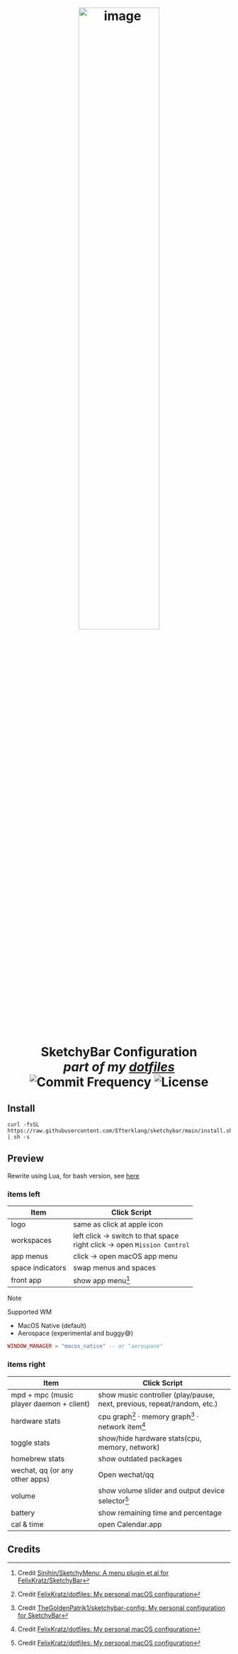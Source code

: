 <h1 align="center">
  <img alt="image" src="https://github.com/user-attachments/assets/3ed47ad5-d53d-49bf-be21-10570c294325" width="60%"/>
  <br>
  SketchyBar Configuration
  <br>
  <i>part of my <a href="https://github.com/Efterklang/dotfiles">dotfiles</a></i>
  <br>
  <img src="https://img.shields.io/github/commit-activity/y/Efterklang/sketchybar?style=for-the-badge&labelColor=%23222436&color=%235771AA" alt="Commit Frequency">
  <img src="https://img.shields.io/github/license/Efterklang/sketchybar?style=for-the-badge&labelColor=%23222436&color=%235771AA" alt="License">
</h1>

## Install

```shell
curl -fsSL https://raw.githubusercontent.com/Efterklang/sketchybar/main/install.sh | sh -s
```

## Preview

Rewrite using Lua, for bash version, see [here](https://github.com/Efterklang/sketchybar/tree/bash)

### items left

| Item             | Click Script                                                                   |
| ---------------- | ------------------------------------------------------------------------------ |
| logo             | same as click at apple icon                                                    |
| workspaces       | left click → switch to that space<br> right click → open `Mission Control`<br> |
| app menus        | click → open macOS app menu                                                    |
| space indicators | swap menus and spaces                                                          |
| front app        | show app menu[^1]                                                              |

> [!NOTE]
> Supported WM
> - MacOS Native (default)
> - Aerospace (experimental and buggy😅)
>
> ```lua init.Lua
> WINDOW_MANAGER = "macos_native" -- or "aerospace"
> ```

### items right

| Item                                     | Click Script                                                            |
| ---------------------------------------- | ----------------------------------------------------------------------- |
| mpd + mpc (music player daemon + client) | show music controller (play/pause, next, previous, repeat/random, etc.) |
| hardware stats                           | cpu graph[^2] · memory graph[^3] · network item[^2]                     |
| toggle stats                             | show/hide hardware stats(cpu, memory, network)                          |
| homebrew stats                           | show outdated packages                                                  |
| wechat, qq (or any other apps)           | Open wechat/qq                                                          |
| volume                                   | show volume slider and output device selector[^2]                       |
| battery                                  | show remaining time and percentage                                      |
| cal & time                               | open Calendar.app                                                       |

## Credits

[^1]: Credit [Sinjhin/SketchyMenu: A menu plugin et al for FelixKratz/SketchyBar](https://github.com/Sinjhin/SketchyMenu)
[^2]: Credit [FelixKratz/dotfiles: My personal macOS configuration](https://github.com/FelixKratz/dotfiles)
[^3]: Credit [TheGoldenPatrik1/sketchybar-config: My personal configuration for SketchyBar](https://github.com/TheGoldenPatrik1/sketchybar-config)
[^4]: Credit [binbinsh/sketchybar-config: My sketchybar configuration files.](https://github.com/binbinsh/sketchybar-config)
